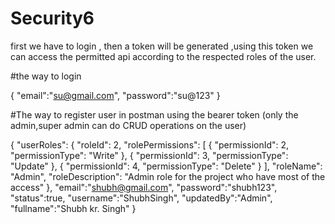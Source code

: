 # Security6

first we have to login , then a token will be generated ,using this token we can access the permitted api according to the respected roles of the user.



#the way to login

{
    "email":"su@gmail.com",
    "password":"su@123"
}



#The way to register user in postman using the bearer token (only the admin,super admin can do CRUD operations on the user)

{
    "userRoles": {
        "roleId": 2,
        "rolePermissions": [
            {
                "permissionId": 2,
                "permissionType": "Write"
            },
            {
                "permissionId": 3,
                "permissionType": "Update"
            },
            {
                "permissionId": 4,
                "permissionType": "Delete"
            }
        ],
        "roleName": "Admin",
        "roleDescription": "Admin role for the project who have most of the access"
    },
    "email":"shubh@gmail.com",
    "password":"shubh123",
    "status":true,
    "username":"ShubhSingh",
    "updatedBy":"Admin",
    "fullname":"Shubh kr. Singh"
}



